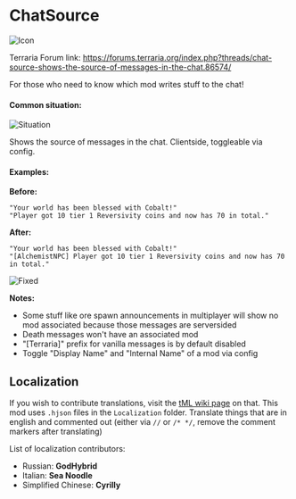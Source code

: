 # ChatSource

![Icon](https://raw.githubusercontent.com/direwolf420/ChatSource/1.4/icon.png)

Terraria Forum link: https://forums.terraria.org/index.php?threads/chat-source-shows-the-source-of-messages-in-the-chat.86574/

For those who need to know which mod writes stuff to the chat!

#### Common situation:

![Situation](https://raw.githubusercontent.com/direwolf420/ChatSource/1.4/situation.png)

Shows the source of messages in the chat. Clientside, toggleable via config.

#### Examples:

**Before:**

```
"Your world has been blessed with Cobalt!"
"Player got 10 tier 1 Reversivity coins and now has 70 in total."
```

**After:**

```
"Your world has been blessed with Cobalt!"
"[AlchemistNPC] Player got 10 tier 1 Reversivity coins and now has 70 in total."
```

![Fixed](https://raw.githubusercontent.com/direwolf420/ChatSource/1.4/fixed.png)

**Notes:**
* Some stuff like ore spawn announcements in multiplayer will show no mod associated because those messages are serversided
* Death messages won't have an associated mod
* "[Terraria]" prefix for vanilla messages is by default disabled
* Toggle "Display Name" and "Internal Name" of a mod via config

## Localization
If you wish to contribute translations, visit the [tML wiki page](https://github.com/tModLoader/tModLoader/wiki/Contributing-Localization) on that.
This mod uses `.hjson` files in the `Localization` folder.
Translate things that are in english and commented out (either via `//` or `/* */`, remove the comment markers after translating)

List of localization contributors:
* Russian: **GodHybrid**
* Italian: **Sea Noodle**
* Simplified Chinese: **Cyrilly**
